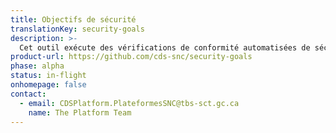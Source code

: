 ```yaml
---
title: Objectifs de sécurité
translationKey: security-goals
description: >-
  Cet outil exécute des vérifications de conformité automatisées de sécurité et d’accessibilité à chaque déploiement d’applications basées sur Kubernetes.
product-url: https://github.com/cds-snc/security-goals
phase: alpha
status: in-flight
onhomepage: false
contact:
  - email: CDSPlatform.PlateformesSNC@tbs-sct.gc.ca
    name: The Platform Team
---
```

